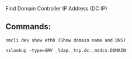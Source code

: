 Find Domain Controller IP Address (DC IP)

## Commands:

    nmcli dev show eth0 (Show domain name and DNS)

    nslookup -type=SRV _ldap._tcp.dc._msdcs.DOMAIN
